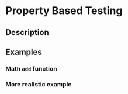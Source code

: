 # Property Based Testing

## Description

## Examples

### Math `add` function

### More realistic example
